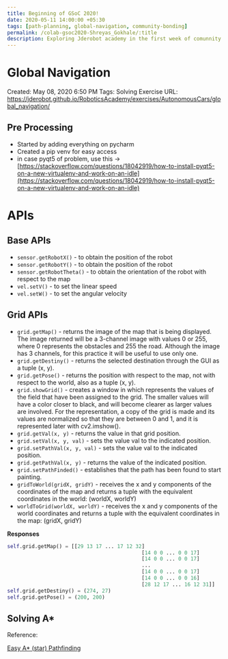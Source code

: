 ```yaml
---
title: Beginning of GSoC 2020!
date: 2020-05-11 14:00:00 +05:30
tags: [path-planning, global-navigation, community-bonding]
permalink: /colab-gsoc2020-Shreyas_Gokhale/:title
description: Exploring Jderobot academy in the first week of comunnity bonding.
---
```


# Global Navigation

Created: May 08, 2020 6:50 PM
Tags: Solving Exercise
URL: https://jderobot.github.io/RoboticsAcademy/exercises/AutonomousCars/global_navigation/

## Pre Processing

- Started by adding everything on pycharm
- Created a pip venv for easy access
- in case pyqt5 of problem, use this -> 
[https://stackoverflow.com/questions/18042919/how-to-install-pyqt5-on-a-new-virtualenv-and-work-on-an-idle](https://stackoverflow.com/questions/18042919/how-to-install-pyqt5-on-a-new-virtualenv-and-work-on-an-idle)

# APIs

## Base APIs

- `sensor.getRobotX()` - to obtain the position of the robot
- `sensor.getRobotY()` - to obtain the position of the robot
- `sensor.getRobotTheta()` - to obtain the orientation of the robot with respect to the map
- `vel.setV()` - to set the linear speed
- `vel.setW()` - to set the angular velocity

## Grid APIs

- `grid.getMap()` - returns the image of the map that is being displayed. The image returned will be a 3-channel image with values 0 or 255, where 0 represents the obstacles and 255 the road. Although the image has 3 channels, for this practice it will be useful to use only one.
- `grid.getDestiny()` - returns the selected destination through the GUI as a tuple (x, y).
- `grid.getPose()` - returns the position with respect to the map, not with respect to the world, also as a tuple (x, y).
- `grid.showGrid()` - creates a window in which represents the values ​​of the field that have been assigned to the grid. The smaller values ​​will have a color closer to black, and will become clearer as larger values ​​are involved. For the representation, a copy of the grid is made and its values ​​are normalized so that they are between 0 and 1, and it is represented later with cv2.imshow().
- `grid.getVal(x, y)` - returns the value in that grid position.
- `grid.setVal(x, y, val)` - sets the value val to the indicated position.
- `grid.setPathVal(x, y, val)` - sets the value val to the indicated position.
- `grid.getPathVal(x, y)` - returns the value of the indicated position.
- `grid.setPathFinded()` - establishes that the path has been found to start painting.
- `gridToWorld(gridX, gridY)` - receives the x and y components of the coordinates of the map and returns a tuple with the equivalent coordinates in the world: (worldX, worldY)
- `worldToGrid(worldX, worldY)` - receives the x and y components of the world coordinates and returns a tuple with the equivalent coordinates in the map: (gridX, gridY)

**Responses**

```python
self.grid.getMap() = [[29 13 17 ... 17 12 32]
											[14 0 0 ... 0 0 17]
											[14 0 0 ... 0 0 17]
											...
											[14 0 0 ... 0 0 17]
											[14 0 0 ... 0 0 16]
											[28 12 17 ... 16 12 31]]
self.grid.getDestiny() = (274, 27)
self.grid.getPose() = (200, 200)
```

## Solving A*

Reference:

[Easy A* (star) Pathfinding](https://medium.com/@nicholas.w.swift/easy-a-star-pathfinding-7e6689c7f7b2)